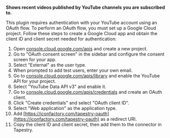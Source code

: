 **Shows recent videos published by YouTube channels you are subscribed to.**

This plugin requires authentication with your YouTube account using an OAuth flow.
To perform an OAuth flow, you must set up a Google Cloud project. Follow these steps to create a Google Cloud app and obtain the client ID and client secret needed for authentication:

1. Open [console.cloud.google.com/apis](https://console.cloud.google.com/apis) and create a new project.
2. Go to "OAuth consent screen" in the sidebar and configure the consent screen for your app.
3. Select "External" as the user type.
4. When prompted to add test users, enter your own email.
5. Go to [console.cloud.google.com/apis/library](https://console.cloud.google.com/apis/library) and enable the YouTube API for your project.
6. Select "YouTube Data API v3" and enable it.
7. Go to [console.cloud.google.com/apis/credentials](https://console.cloud.google.com/apis/credentials) and create an OAuth client.
8. Click "Create credentials" and select "OAuth client ID".
9. Select "Web application" as the application type.
10. Add [https://iconfactory.com/tapestry-oauth](https://iconfactory.com/tapestry-oauth) as a redirect URI.
11. Copy the client ID and client secret, then add them to the connector in Tapestry.
